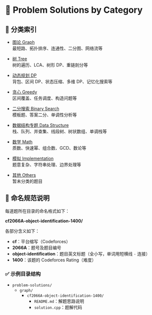 # 🧩 Problem Solutions by Category

## 📂 分类索引

- [图论 Graph](./graph/)  
  最短路、拓扑排序、连通性、二分图、网络流等

- [树 Tree](./tree/)  
  树的遍历、LCA、树形 DP、重链剖分等

- [动态规划 DP](./dp/)  
  背包、区间 DP、状态压缩、多维 DP、记忆化搜索等

- [贪心 Greedy](./greedy/)  
  区间覆盖、任务调度、构造问题等

- [二分搜索 Binary Search](./binary-search/)  
  模板题、答案二分、单调性分析等

- [数据结构专题 Data Structure](./data-structure/)  
  栈、队列、并查集、线段树、树状数组、单调栈等

- [数学 Math](./math/)  
  质数、快速幂、组合数、GCD、数论等

- [模拟 Implementation](./implementation/)  
  题意复杂、字符串处理、边界处理等

- [其他 Others](./others/)  
  暂未分类的题目

## 📌 命名规范说明

每道题所在目录的命名格式如下：

**cf2066A-object-identification-1400/**

各部分含义如下：

- **cf**：平台缩写（Codeforces）
- **2066A**：题号及题目编号
- **object-identification**：题目英文标题（全小写，单词用短横线 `-` 连接）
- **1400**：该题的 Codeforces Rating（难度）

### ✅ 示例目录结构

- `problem-solutions/`
  - `graph/`
    - `cf2066A-object-identification-1400/`
      - `README.md`：解题思路说明
      - `solution.cpp`：题解代码
